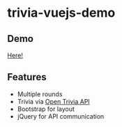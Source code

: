 # trivia-vuejs-demo

## Demo
[Here!](https://josevh.github.io/trivia-vuejs-demo/)

## Features
* Multiple rounds
* Trivia via [Open Trivia API](https://opentdb.com)
* Bootstrap for layout
* jQuery for API communication